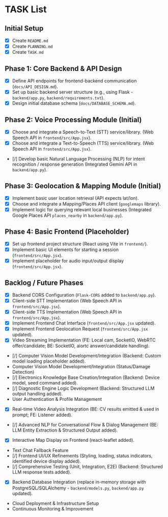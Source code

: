 # TASK List

## Initial Setup
- [X] Create `README.md`
- [X] Create `PLANNING.md`
- [X] Create `TASK.md`

## Phase 1: Core Backend & API Design
- [X] Define API endpoints for frontend-backend communication (`docs/API_DESIGN.md`).
- [X] Set up basic backend server structure (e.g., using Flask - `backend/app.py`, `backend/requirements.txt`).
- [X] Design initial database schema (`docs/DATABASE_SCHEMA.md`).

## Phase 2: Voice Processing Module (Initial)
- [X] Choose and integrate a Speech-to-Text (STT) service/library. (Web Speech API in `frontend/src/App.jsx`).
- [X] Choose and integrate a Text-to-Speech (TTS) service/library. (Web Speech API in `frontend/src/App.jsx`).
- [/] Develop basic Natural Language Processing (NLP) for intent recognition / response generation (Integrated Gemini API in `backend/app.py`).

## Phase 3: Geolocation & Mapping Module (Initial)
- [X] Implement basic user location retrieval (API expects lat/lon).
- [X] Choose and integrate a Mapping/Places API client (`googlemaps` library).
- [X] Implement logic for querying relevant local businesses (Integrated Google Places API `places_nearby` in `backend/app.py`).

## Phase 4: Basic Frontend (Placeholder)
- [X] Set up frontend project structure (React using Vite in `frontend/`).
- [X] Implement basic UI elements for starting a session (`frontend/src/App.jsx`).
- [X] Implement placeholder for audio input/output display (`frontend/src/App.jsx`).

## Backlog / Future Phases
- [X] Backend CORS Configuration (`Flask-CORS` added to `backend/app.py`).
- [X] Client-side STT Implementation (Web Speech API in `frontend/src/App.jsx`).
- [X] Client-side TTS Implementation (Web Speech API in `frontend/src/App.jsx`).
- [X] Implement Frontend Chat Interface (`frontend/src/App.jsx` updated).
- [X] Implement Frontend Geolocation Request (`frontend/src/App.jsx` updated).
- [X] Video Streaming Implementation (FE: Local cam, SocketIO, WebRTC offer/candidate; BE: SocketIO, aiortc answer/candidate handling).
- [/] Computer Vision Model Development/Integration (Backend: Custom model loading placeholder added).
- Computer Vision Model Development/Integration (Status/Damage Detection)
- [/] Electronics Knowledge Base Creation/Integration (Backend: Device model, seed command added).
- [/] Diagnostic Engine Logic Development (Backend: Structured LLM output handling added).
- User Authentication & Profile Management
- [X] Real-time Video Analysis Integration (BE: CV results emitted & used in prompt; FE: Listener added).
- [/] Advanced NLP for Conversational Flow & Dialog Management (BE: LLM Entity Extraction & Structured Output added).
- [X] Interactive Map Display on Frontend (react-leaflet added).
- Text Chat Fallback Feature
- [/] Frontend UI/UX Refinements (Styling, loading, status indicators, identified device display added).
- [/] Comprehensive Testing (Unit, Integration, E2E) (Backend: Structured LLM response tests added).
- [X] Backend Database Integration (replace in-memory storage with PostgreSQL/SQLAlchemy - `backend/models.py`, `backend/app.py` updated).
- Cloud Deployment & Infrastructure Setup
- Continuous Monitoring & Improvement 